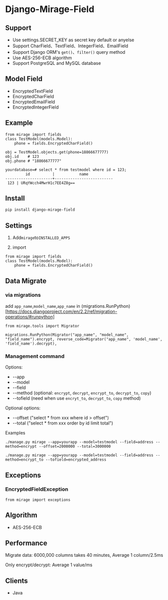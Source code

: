 # Django-Mirage-Field

## Support

* Use settings.SECRET_KEY as secret key default or anyelse
* Support CharField、TextField、IntegerField、EmailField
* Support Django ORM's `get()`、`filter()` query method
* Use AES-256-ECB algorithm
* Support PostgreSQL and MySQL database

## Model Field

* EncryptedTextField
* EncryptedCharField
* EncryptedEmailField
* EncryptedIntegerField

## Example
```
from mirage import fields
class TestModel(models.Model):
    phone = fields.EncryptedCharField()
```

```
obj = TestModel.objects.get(phone=18866677777)
obj.id    # 123
obj.phone # "18866677777"
```
```psql
yourdatabase=# select * from testmodel where id = 123;
         id          |           name
---------------------+--------------------------
 123 | URqYWcch4MwrH1c7EE4Z8g==
```

## Install

```bash
pip install django-mirage-field
```

## Settings

1. Add`mirage`to`INSTALLED_APPS`

1. import

```
from mirage import fields
class TestModel(models.Model):
    phone = fields.EncryptedCharField()
```

## Data Migrate

### via migrations

add `app_name`,`model_name`,`app_name` in (migrations.RunPython)[https://docs.djangoproject.com/en/2.2/ref/migration-operations/#runpython]

```
from mirage.tools import Migrator

migrations.RunPython(Migrator("app_name", "model_name", "field_name").encrypt, reverse_code=Migrator("app_name", 'model_name', 'field_name').decrypt),
```

### Management command

Options:

* --app
* --model
* --field
* --method (optional: `encrypt`, `decrypt`, `encrypt_to`, `decrypt_to`, `copy`)
* --tofield (need when use `encryt_to`, `decrypt_to`, `copy` method)

Optional options:

* --offset ("select * from xxx where id > offset")
* --total ("select * from xxx order by id limit total")

Examples

```
./manage.py mirage --app=yourapp --model=testmodel --field=address --method=encrypt --offset=2000000 --total=3000000

./manage.py mirage --app=yourapp --model=testmodel --field=address --method=encrypt_to --tofield=encrypted_address

```

## Exceptions

### EncryptedFieldException

```
from mirage import exceptions
```

## Algorithm

*  AES-256-ECB

## Performance

Migrate data: 6000,000 columns takes 40 minutes, Average 1 column/2.5ms

Only encrypt/decrypt: Average 1 value/ms

## Clients

* Java